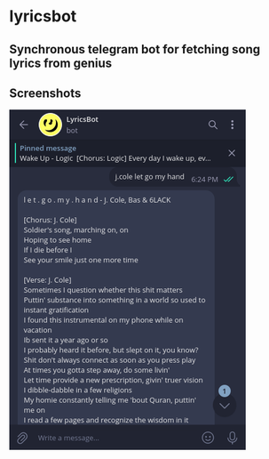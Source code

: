 # lyricsbot

## Synchronous telegram bot for fetching song lyrics from genius

## Screenshots

![lyricsbot](./screenshots/example.png "lyricsbot")
